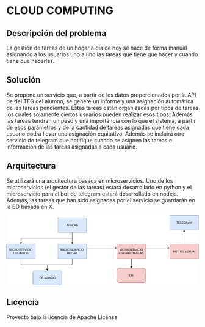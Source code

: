 # CLOUD COMPUTING

## Descripción del problema
La gestión de tareas de un hogar a día de hoy se hace de forma manual asignando a los usuarios uno a uno las tareas que tiene que hacer y cuando tiene que hacerlas.
## Solución
Se propone un servicio que, a partir de los datos proporcionados por la API de del TFG del alumno, se genere un informe y una asignación automática de las tareas pendientes.
Estas tareas están organizadas por tipos de tareas los cuales solamente ciertos usuarios pueden realizar esos tipos. Además las tareas tendrán un peso y una importancia con lo que el sistema, a partir de esos parámetros y de la cantidad de tareas asignadas que tiene cada usuario podrá llevar una asignación equitativa.
Además se incluirá otro servicio de telegram que notifique cuando se asignen las tareas e información de las tareas asignadas a cada usuario.
## Arquitectura
Se utilizará una arquitectura basada en microservicios. Uno de los microservicios (el gestor de las tareas) estará desarrollado en python y el microservicio para el bot de telegram estará desarrollado en nodejs.
Además, las tareas que han sido asignadas por el servicio se guardarán en la BD basada en X.

![alt text](images/arquitectura.jpg "Arquitectura")

## Licencia
Proyecto bajo la licencia de Apache License
